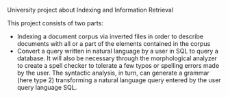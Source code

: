 University project about Indexing and Information Retrieval

This project consists of two parts:
- Indexing a document corpus via inverted files in order to describe documents with all or a part of the elements contained in the corpus
- Convert a query written in natural language by a user in SQL to query a database. It will also be necessary through the morphological analyzer to create a spell checker to tolerate a few typos or spelling errors made ​​by the user. The syntactic analysis, in turn, can generate a grammar (here type 2) transforming a natural language query entered by the user query language SQL.
 
